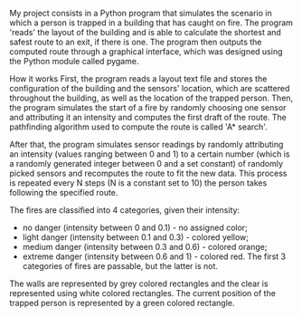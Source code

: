 My project consists in a Python program that simulates the scenario in which a person is trapped in a building that has caught
on fire. The program 'reads' the layout of the building and is able to calculate the shortest and safest route to an exit,
if there is one. The program then outputs the computed route through a graphical interface, which was designed using the Python
module called pygame.


How it works
First, the program reads a layout text file and stores the configuration of the building and the sensors' location, which are
scattered throughout the building, as well as the location of the trapped person. Then, the program simulates the start of a fire
by randomly choosing one sensor and attributing it an intensity and computes the first draft of the route.
The pathfinding algorithm used to compute the route is called 'A* search'.

After that, the program simulates sensor readings by randomly attributing an intensity (values ranging between 0 and 1) to a
certain number (which is a randomly generated integer between 0 and a set constant) of randomly picked sensors and recomputes
the route to fit the new data. This process is repeated every N steps (N is a constant set to 10) the person takes following the
specified route.


The fires are classified into 4 categories, given their intensity:
 - no danger (intensity between 0 and 0.1) - no assigned color;
 - light danger (intensity between 0.1 and 0.3) - colored yellow;
 - medium danger (intensity between 0.3 and 0.6) - colored orange;
 - extreme danger (intensity between 0.6 and 1) - colored red.
The first 3 categories of fires are passable, but the latter is not.

The walls are represented by grey colored rectangles and the clear is represented using white colored rectangles.
The current position of the trapped person is represented by a green colored rectangle.